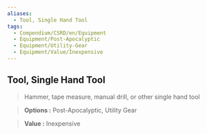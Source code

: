 ```yaml
---
aliases:
  - Tool, Single Hand Tool
tags:
  - Compendium/CSRD/en/Equipment
  - Equipment/Post-Apocalyptic
  - Equipment/Utility-Gear
  - Equipment/Value/Inexpensive
---
```

  
    
## Tool, Single Hand Tool    
    
>Hammer, tape measure, manual drill, or other single hand tool    
> **Options :** Post-Apocalyptic, Utility Gear    
> **Value :** Inexpensive